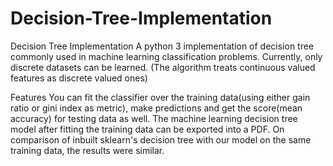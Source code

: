 # Decision-Tree-Implementation
Decision Tree Implementation A python 3 implementation of decision tree commonly used in machine learning classification problems. Currently, only discrete datasets can be learned. (The algorithm treats continuous valued features as discrete valued ones) 

Features You can fit the classifier over the training data(using either gain ratio or gini index as metric), make predictions and get the score(mean accuracy) for testing data as well. The machine learning decision tree model after fitting the training data can be exported into a PDF. On comparison of inbuilt sklearn's decision tree with our model on the same training data, the results were similar.
